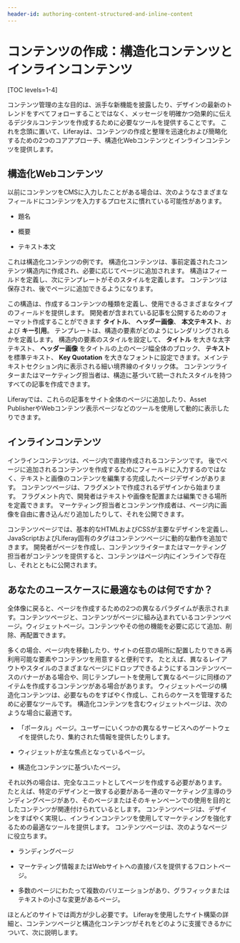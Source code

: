```yaml
---
header-id: authoring-content-structured-and-inline-content
---
```


# コンテンツの作成：構造化コンテンツとインラインコンテンツ

[TOC levels=1-4]

コンテンツ管理の主な目的は、派手な新機能を披露したり、デザインの最新のトレンドをすべてフォローすることではなく、メッセージを明確かつ効果的に伝えるデジタルコンテンツを作成するために必要なツールを提供することです。 これを念頭に置いて、Liferayは、コンテンツの作成と整理を迅速化および簡略化するための2つのコアアプローチ、構造化Webコンテンツとインラインコンテンツを提供します。

## 構造化Webコンテンツ

以前にコンテンツをCMSに入力したことがある場合は、次のようなさまざまなフィールドにコンテンツを入力するプロセスに慣れている可能性があります。

  - 題名

  - 概要

  - テキスト本文

これは構造化コンテンツの例です。 構造化コンテンツは、事前定義されたコンテンツ構造内に作成され、必要に応じてページに追加されます。 構造はフィールドを定義し、次にテンプレートがそのスタイルを定義します。 コンテンツは保存され、後でページに追加できるようになります。

この構造は、作成するコンテンツの種類を定義し、使用できるさまざまなタイプのフィールドを提供します。 開発者が含まれている記事を公開するためのフォーマット作成することができます **タイトル**、 **ヘッダー画像**、 **本文テキスト**、および **キー引用**。 テンプレートは、構造の要素がどのようにレンダリングされるかを定義します。 構造内の要素のスタイルを設定して、 **タイトル** を大きな太字テキスト、 **ヘッダー画像** をタイトルの上のページ幅全体のブロック、 **テキスト** を標準テキスト、 **Key Quotation** を大きなフォントに設定できます。メインテキストセクション内に表示される細い境界線のイタリック体。 コンテンツライターまたはマーケティング担当者は、構造に基づいて統一されたスタイルを持つすべての記事を作成できます。

Liferayでは、これらの記事をサイト全体のページに追加したり、Asset PublisherやWebコンテンツ表示ページなどのツールを使用して動的に表示したりできます。

## インラインコンテンツ

インラインコンテンツは、ページ内で直接作成されるコンテンツです。 後でページに追加されるコンテンツを作成するためにフィールドに入力するのではなく、テキストと画像のコンテンツを編集する完成したページデザインがあります。 コンテンツページは、フラグメントで作成されるデザインから始まります。 フラグメント内で、開発者はテキストや画像を配置または編集できる場所を定義できます。 マーケティング担当者とコンテンツ作成者は、ページ内に画像を自由に書き込んだり追加したりして、それを公開できます。

コンテンツページでは、基本的なHTMLおよびCSSが主要なデザインを定義し、JavaScriptおよびLiferay固有のタグはコンテンツページに動的な動作を追加できます。 開発者がページを作成し、コンテンツライターまたはマーケティング担当者がコンテンツを提供すると、コンテンツはページ内にインラインで存在し、それとともに公開されます。

## あなたのユースケースに最適なものは何ですか？

全体像に戻ると、ページを作成するための2つの異なるパラダイムが表示されます。コンテンツページと、コンテンツがページに組み込まれているコンテンツページ。ウィジェットページ。コンテンツやその他の機能を必要に応じて追加、削除、再配置できます。

多くの場合、ページ内を移動したり、サイトの任意の場所に配置したりできる再利用可能な要素やコンテンツを用意すると便利です。 たとえば、異なるレイアウトやスタイルのさまざまなページにドロップできるようにするコンテンツベースのバナーがある場合や、同じテンプレートを使用して異なるページに同様のアイテムを作成するコンテンツがある場合があります。 ウィジェットページの構造化コンテンツは、必要なものをすばやく作成し、これらのケースを管理するために必要なツールです。 構造化コンテンツを含むウィジェットページは、次のような場合に最適です。

  - 「ポータル」ページ。ユーザーにいくつかの異なるサービスへのゲートウェイを提供したり、集約された情報を提供したりします。

  - ウィジェットが主な焦点となっているページ。

  - 構造化コンテンツに基づいたページ。

それ以外の場合は、完全なユニットとしてページを作成する必要があります。 たとえば、特定のデザインと一致する必要がある一連のマーケティング主導のランディングページがあり、そのページまたはそのキャンペーンでの使用を目的としたコンテンツが関連付けられているとします。 コンテンツページは、デザインをすばやく実現し、インラインコンテンツを使用してマーケティングを強化するための最適なツールを提供します。 コンテンツページは、次のようなページに役立ちます。

  - ランディングページ

  - マーケティング情報またはWebサイトへの直接パスを提供するフロントページ。

  - 多数のページにわたって複数のバリエーションがあり、グラフィックまたはテキストの小さな変更があるページ。

ほとんどのサイトでは両方が少し必要です。 Liferayを使用したサイト構築の詳細と、コンテンツページと構造化コンテンツがそれをどのように支援できるかについて、次に説明します。
